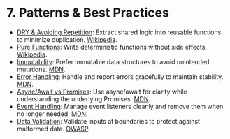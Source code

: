 # 7. Patterns & Best Practices

- [DRY & Avoiding Repetition](./dry.md): Extract shared logic into reusable functions to minimize duplication. [Wikipedia](https://en.wikipedia.org/wiki/Don%27t_repeat_yourself).
- [Pure Functions](./pure-functions.md): Write deterministic functions without side effects. [Wikipedia](https://en.wikipedia.org/wiki/Pure_function).
- [Immutability](./immutability.md): Prefer immutable data structures to avoid unintended mutations. [MDN](https://developer.mozilla.org/en-US/docs/Glossary/Immutability).
- [Error Handling](./error-handling.md): Handle and report errors gracefully to maintain stability. [MDN](https://developer.mozilla.org/en-US/docs/Learn/JavaScript/Asynchronous/Error_handling).
- [Async/Await vs Promises](./async-await-vs-promises.md): Use async/await for clarity while understanding the underlying Promises. [MDN](https://developer.mozilla.org/en-US/docs/Learn/JavaScript/Asynchronous/Async_await).
- [Event Handling](./event-handling.md): Manage event listeners cleanly and remove them when no longer needed. [MDN](https://developer.mozilla.org/en-US/docs/Learn/JavaScript/Building_blocks/Events).
- [Data Validation](./data-validation.md): Validate inputs at boundaries to protect against malformed data. [OWASP](https://owasp.org/www-community/controls/Input_Validation).

